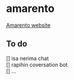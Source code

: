 # amarento 

[Amarento website](https://www.amerento.id/)


## To do
[] isa nerima chat \
[] rapihin coversation bot \
[] ...
